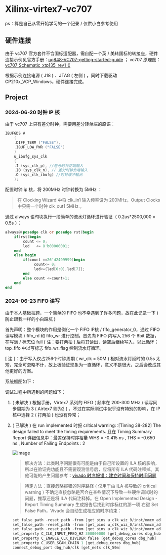 # Xilinx-virtex7-vc707
ps：算是自己从零开始学习的一个记录 / 仅供小白参考使用

## 硬件连接
由于 vc707 官方套件不含国标适配器，需自配一个英 / 美转国标的转接座，硬件连接示例见官方手册：[ug848-VC707-getting-started-guide](https://docs.amd.com/v/u/en-US/ug848-VC707-getting-started-guide) ； vc707 原理图：[vc707_Schematic_xtp135_rev1_0](https://github.com/Raynaril/Xilinx-virtex7-VC707/blob/main/info/vc707_Schematic_xtp135_rev1_0.pdf)

根据示例连接电源 ( J18 ) 、JTAG ( 左侧 ) ，同时下载驱动 CP210x_VCP_Windows，硬件连接完成。

## Project
### 2024-06-20 时钟 IP 核 
 由于 vc707 上只有差分时钟，需要用差分转单端的原语：
```Verilog
IBUFGDS #
    (
    .DIFF_TERM ("FALSE"),
    .IBUF_LOW_PWR ("FALSE")
    )
    u_ibufg_sys_clk
    (
    .I (sys_clk_p), //差分时钟正端输入
    .IB (sys_clk_n), // 差分时钟负端输入
    .O (sys_clk_ibufg) //时钟缓冲输出
    );
```
配置时钟 ip 核，将 200MHz 时钟转换为 5MHz ：

>在 Clocking Wizard 中将 clk_in1 输入频率设为 200MHz，Output Clocks 中只需一个时钟 clk_out1 5MHz 。

通过 always 语句块执行一段简单的流水灯循环进行验证（ 0.2us*2500,000 = 0.5s ）：
```Verilog
always@(posedge clk or posedge rst)begin
    if(rst)begin
        count <= 0;
        led   <= 8'b00000001;
    end
    else begin 
        if(count ==26'd2499999)begin
             count<= 0;
             led<={led[6:0],led[7]};
        end
        else count <=count+1;
    end
end
```
### 2024-06-23 FIFO 读写
 由于本人基础拉跨，一个简单的 FIFO 也不幸遇到了许多问题，故在此记录一下 ( 防止跟我一样的小白踩坑 )

 首先声明：整个模块的作用是例化一个 FIFO IP核 / fifo_generator_0，通过 FIFO 读写模块 / fifo_rd 和 fifo_wr 进行控制。首先向 FIFO 内写入 256 个 8bit 数据，在写满 / 标志位 full ( 注：要打两拍 ) 后将其读出，读空后继续写入，以此循环；top_fifo 中以写标志 fifo_wr_flag 控制流水灯循环。
 
 [ 注 ]：由于写入仅占256个时钟周期 ( wr_clk = 50M ) 相对流水灯延时的 0.5s 太短，完全可忽略不计，故上板验证现象为一直循环，意义不是很大，之后会改成其他更好的方案。

 系统框图如下：

 调试过程中所遇到的问题如下：

 1. ( 未解决 ) 根据手册，Virtex7 系列的 FIFO ( 频率在 200-300 MHz ) 读写同步周期为 3 ( Airtex7 则为2 ) ，不过在实际测试中似乎没有特别的影响，在 IP 核中选择 2 ( 打两拍 ) 也没有异常；
 
 2. ( 已解决 ) 在 run implemented 时报 critical warning: :[Timing 38-282] The design failed to meet the timing requirements. 且在 Timing Summary Report 详细信息中：最差保持时序裕量 WHS = -0.415 ns , THS = -0.650 ns , Number of Failing Endpoints : 2 

    ![image](https://github.com/Raynaril/Xilinx-virtex7-vc707/assets/67402948/24c41e76-d27a-45be-af6c-b135e90587cc)

    >解决方法：此类时序问题很有可能是由于自己所设置的 ILA 核的影响，所以在验证完功能且不需要观测信号后，应将所有 ILA 代码注释掉。其他可能的产生问题参考：[vivado 时序报错：建立时间和保持时间问题](https://blog.csdn.net/qq_38374491/article/details/117392772)
    
    >待定方法：直接忽略报错的时序路径 ( 仅用于由 ILA 核导致的 critical warning ) 不确定直接忽略是否会在某些情况下导致一些硬件调试时的问题，推荐还是将 ILA 代码注释掉。在 Open Implemented Design - Report Timing Summary 生成报告后找到时序标红的那一项 右键 Set False Path，Vivado 会自动生成相应的时序约束：

    ```Verilog 
    set_false_path -reset_path -from [get_pins u_clk_wiz_0/inst/mmcm_adv_inst/CLKOUT0] -to [get_pins {u_ila_top/inst/ila_core_inst/shifted_data_in_reg[7][0]_srl8/D}]
    set_false_path -reset_path -from [get_pins u_clk_wiz_0/inst/mmcm_adv_inst/CLKOUT0] -to [get_pins {u_ila_top/inst/ila_core_inst/u_trig/U_TM/N_DDR_MODE.G_NMU[0].U_M/allx_typeA_match_detection.ltlib_v1_0_0_allx_typeA_inst/probeDelay1_reg[0]/D}]
    set_false_path -reset_path -from [get_pins u_clk_wiz_0/inst/mmcm_adv_inst/CLKOUT0] -to [get_pins {u_ila_top/inst/ila_core_inst/u_trig/U_TM/N_DDR_MODE.G_NMU[0].U_M/allx_typeA_match_detection.ltlib_v1_0_0_allx_typeA_inst/probeDelay1_reg[0]/D}]
    set_property C_CLK_INPUT_FREQ_HZ 300000000 [get_debug_cores dbg_hub]
    set_property C_ENABLE_CLK_DIVIDER false [get_debug_cores dbg_hub]
    set_property C_USER_SCAN_CHAIN 1 [get_debug_cores dbg_hub]
    connect_debug_port dbg_hub/clk [get_nets clk_50m]
    ```
    
